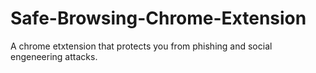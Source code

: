 # Safe-Browsing-Chrome-Extension
A chrome etxtension that protects you from phishing and social engeneering attacks.

